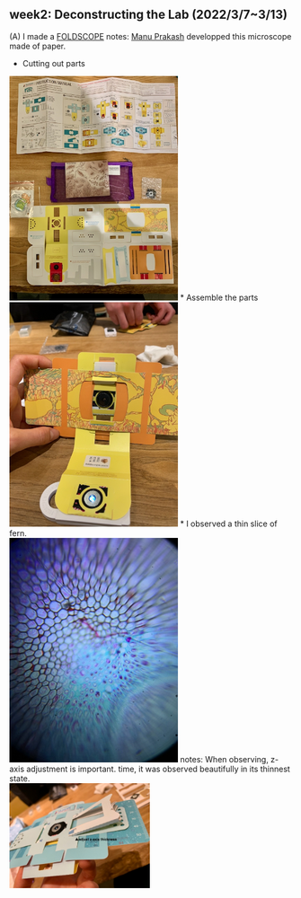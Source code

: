 ## week2: Deconstructing the Lab (2022/3/7~3/13)

(A) I made a [FOLDSCOPE](https://www.foldscope.com/)
notes: [Manu Prakash](https://www.ted.com/talks/manu_prakash_a_50_cent_microscope_that_folds_like_origami?language=ja) developped this microscope made of paper.

* Cutting out parts<br>
<img width="300" alt="img" src="week2_1.jpeg">
* Assemble the parts<br>
<img width="300" alt="img" src="week2_2.jpeg">
* I observed a thin slice of fern.<br>
<img width="300" alt="img" src="week2_4.jpeg">
notes: When observing, z-axis adjustment is important.  time, it was observed beautifully in its thinnest state.<br>
<img width="250" alt="img" src="week2_3.jpeg">